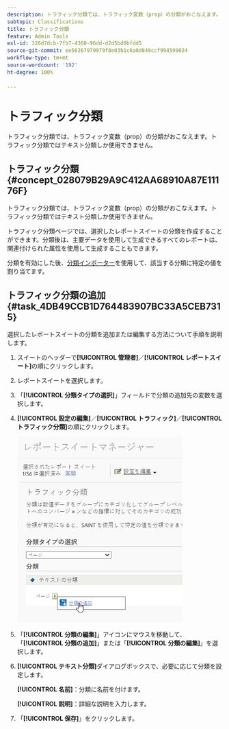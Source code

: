 ```yaml
---
description: トラフィック分類では、トラフィック変数（prop）の分類がおこなえます。トラフィック分類ではテキスト分類しか使用できません。
subtopic: Classifications
title: トラフィック分類
feature: Admin Tools
exl-id: 320d7dcb-7fb7-4360-96dd-d2d5bd0bfdd5
source-git-commit: ee56267979979f8e03b1c6a0d849ccf994599024
workflow-type: tm+mt
source-wordcount: '192'
ht-degree: 100%

---
```


# トラフィック分類

トラフィック分類では、トラフィック変数（prop）の分類がおこなえます。トラフィック分類ではテキスト分類しか使用できません。

## トラフィック分類 {#concept_028079B29A9C412AA68910A87E11176F}

トラフィック分類では、トラフィック変数（prop）の分類がおこなえます。トラフィック分類ではテキスト分類しか使用できません。

トラフィック分類ページでは、選択したレポートスイートの分類を作成することができます。分類後は、主要データを使用して生成できるすべてのレポートは、関連付けられた属性を使用して生成することもできます。

分類を有効にした後、[分類インポーター](/help/components/classifications/importer/c-working-with-saint.md)を使用して、該当する分類に特定の値を割り当てます。

## トラフィック分類の追加 {#task_4DB49CCB1D764483907BC33A5CEB7315}

<!-- 

t_classification_add_traffic.xml

 -->

選択したレポートスイートの分類を追加または編集する方法について手順を説明します。

1. スイートのヘッダーで&#x200B;**[!UICONTROL 管理者]**／**[!UICONTROL レポートスイート]**&#x200B;の順にクリックします。
1. レポートスイートを選択します。
1. 「**[!UICONTROL 分類タイプの選択]**」フィールドで分類の追加先の変数を選択します。
1. **[!UICONTROL 設定の編集]**／**[!UICONTROL トラフィック]**／**[!UICONTROL トラフィック分類]**&#x200B;の順にクリックします。

   ![ステップ情報](../assets/traffic-classification.png)

1. 「**[!UICONTROL 分類の編集]**」アイコンにマウスを移動して、「**[!UICONTROL 分類の追加]**」または「**[!UICONTROL 分類の編集]**」を選択します。
1. **[!UICONTROL テキスト分類]**&#x200B;ダイアログボックスで、必要に応じて分類を設定します。

   **[!UICONTROL 名前]**：分類に名前を付けます。

   **[!UICONTROL 説明]**：詳細な説明を入力します。
1. 「**[!UICONTROL 保存]**」をクリックします。

